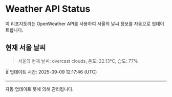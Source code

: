 
# Weather API Status

이 리포지토리는 OpenWeather API를 사용하여 서울의 날씨 정보를 자동으로 업데이트합니다.

## 현재 서울 날씨
> 서울의 현재 날씨: overcast clouds, 온도: 22.13°C, 습도: 77%

⏳ 업데이트 시간: 2025-09-09 12:17:46 (UTC)

---
자동 업데이트 봇에 의해 관리됩니다.
